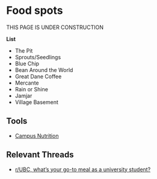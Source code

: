 # Food spots

THIS PAGE IS UNDER CONSTRUCTION

**List**
- The Pit
- Sprouts/Seedlings
- Blue Chip
- Bean Around the World
- Great Dane Coffee
- Mercante
- Rain or Shine
- Jamjar
- Village Basement


## Tools

* [Campus Nutrition](https://campusnutrition.ca)


## Relevant Threads

- [r/UBC, what’s your go-to meal as a university student?](https://old.reddit.com/r/UBC/comments/ml0p8z/rubc_whats_your_goto_meal_as_a_university_student/)